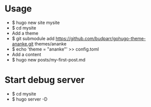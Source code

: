 Usage
=====
* $ hugo new site mysite
* $ cd mysite
* Add a theme
* $ git submodule add https://github.com/budparr/gohugo-theme-ananke.git themes/ananke
* $ echo 'theme = "ananke"' >> config.toml
* Add a content
* $ hugo new posts/my-first-post.md

Start debug server
=====
* $ cd mysite
* $ hugo server -D
